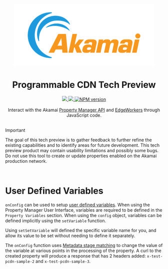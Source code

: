 <a name="top"></a>
<p align="center"><img src="../../media/akamai-logo-no-tagline-original.png"></p>
<h1 align="center">Programmable CDN Tech Preview</h1>
<div align="center">
  <a href='https://github.com/akamai/akj-tech-preview/releases'>
    <img src='https://img.shields.io/github/v/release/akamai/akj-tech-preview?style=flat-square'>
  </a>
  <a href='https://github.com/akamai/akj-tech-preview/blob/main/LICENSE'>
    <img src='https://img.shields.io/github/license/akamai/akj-tech-preview?style=flat-square'>
  </a>
  <a href="https://npmjs.org/package/akj-tech-preview">
    <img src="https://img.shields.io/npm/v/akj-tech-preview.svg?style=flat-square" alt="NPM version" />
  </a>
</div>

<br />
<div align="center">
  Interact with the Akamai <a href="https://techdocs.akamai.com/property-mgr/reference/api">Property Manager API</a> and <a href="https://techdocs.akamai.com/edgeworkers/docs/welcome-to-edgeworkers">EdgeWorkers</a> through JavaScript code.
</div>
<br />

> [!IMPORTANT]
>
> The goal of this tech preview is to gather feedback to further refine the existing capabilities and to identify areas for future development. This tech preview product may contain usability limitations and possibly some bugs. Do not use this tool to create or update properties enabled on the Akamai production network.
<br />

# User Defined Variables
`onConfig` can be used to setup [user defined variables](https://techdocs.akamai.com/property-mgr/docs/user-defined-vars). When using the Property Manager User Interface, variables are required to be defined in the `Property Variables` section.  When using the `config` object, variables can be defined implicitly using the `setVariable` function.

Using `setSetVariable` will defined the specific variable name for you, and allow its value to be set without needing to define it separately.

The `onConfig` function uses [Metadata stage matching](https://techdocs.akamai.com/property-mgr/docs/metadata-stage) to change the value of the variable at various points in the processing of the property.  A curl to the created property will produce a response that has 2 headers added: `x-test-pcdn-sample-2` and `x-test-pcdn-sample-3`.